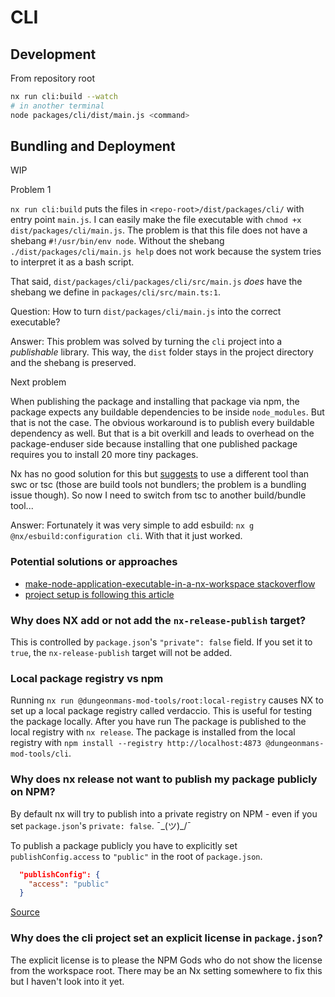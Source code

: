 # CLI

## Development

From repository root

```sh
nx run cli:build --watch
# in another terminal
node packages/cli/dist/main.js <command>
```

## Bundling and Deployment

WIP

Problem 1

`nx run cli:build` puts the files in `<repo-root>/dist/packages/cli/` with entry point `main.js`. I can easily make the file executable with `chmod +x dist/packages/cli/main.js`. The problem is that this file does not have a shebang `#!/usr/bin/env node`. Without the shebang `./dist/packages/cli/main.js help` does not work because the system tries to interpret it as a bash script.

That said, `dist/packages/cli/packages/cli/src/main.js` _does_ have the shebang we define in `packages/cli/src/main.ts:1`.

Question: How to turn `dist/packages/cli/main.js` into the correct executable?

Answer: This problem was solved by turning the `cli` project into a _publishable_ library. This way, the `dist` folder stays in the project directory and the shebang is preserved.

Next problem

When publishing the package and installing that package via npm, the package expects any buildable dependencies to be inside `node_modules`. But that is not the case. The obvious workaround is to publish every buildable dependency as well. But that is a bit overkill and leads to overhead on the package-enduser side because installing that one published package requires you to install 20 more tiny packages.

Nx has no good solution for this but [suggests](https://github.com/nrwl/nx/issues/4620#issuecomment-2252879519) to use a different tool than swc or tsc (those are build tools not bundlers; the problem is a bundling issue though). So now I need to switch from tsc to another build/bundle tool...

Answer: Fortunately it was very simple to add esbuild: `nx g @nx/esbuild:configuration cli`.
With that it just worked.

### Potential solutions or approaches

- [make-node-application-executable-in-a-nx-workspace stackoverflow](https://stackoverflow.com/questions/62459815/make-node-application-executable-in-a-nx-workspace)
- [project setup is following this article](https://dev.to/ddanielgal/developing-a-node-cli-app-in-an-nx-monorepo-5f1a)

### Why does NX add or not add the `nx-release-publish` target?

This is controlled by `package.json`'s `"private": false` field. If you set it to `true`, the `nx-release-publish` target will not be added.

### Local package registry vs npm

Running `nx run @dungeonmans-mod-tools/root:local-registry` causes NX to set up a local package registry called verdaccio. This is useful for testing the package locally. After you have run The package is published to the local registry with `nx release`. The package is installed from the local registry with `npm install --registry http://localhost:4873 @dungeonmans-mod-tools/cli`.

### Why does nx release not want to publish my package publicly on NPM?

By default nx will try to publish into a private registry on NPM - even if you set `package.json`'s `private: false`. ¯\_(ツ)\_/¯

To publish a package publicly you have to explicitly set `publishConfig.access` to `"public"` in the root of `package.json`.

```json
  "publishConfig": {
    "access": "public"
  }
```

[Source](https://github.com/nrwl/nx/issues/27165#issuecomment-2255376476)

### Why does the cli project set an explicit license in `package.json`?

The explicit license is to please the NPM Gods who do not show the license from the workspace root. There may be an Nx setting somewhere to fix this but I haven't look into it yet.
